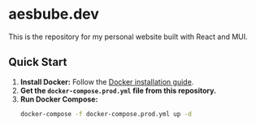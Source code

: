 # aesbube.dev

This is the repository for my personal website built with React and MUI.

## Quick Start

1. **Install Docker:** Follow the [Docker installation guide](https://docs.docker.com/get-docker/).
2. **Get the `docker-compose.prod.yml` file from this repository.**
3. **Run Docker Compose:**
    ```sh
    docker-compose -f docker-compose.prod.yml up -d
    ```

